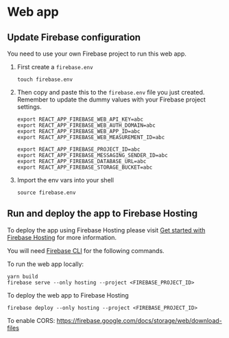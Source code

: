 # Web app

## Update Firebase configuration

You need to use your own Firebase project to run this web app.

1. First create a `firebase.env`

   ```shell
   touch firebase.env
   ```

1. Then copy and paste this to the `firebase.env` file you just created.
   Remember to update the dummy values with your Firebase project settings.

   ```dotenv
   export REACT_APP_FIREBASE_WEB_API_KEY=abc
   export REACT_APP_FIREBASE_WEB_AUTH_DOMAIN=abc
   export REACT_APP_FIREBASE_WEB_APP_ID=abc
   export REACT_APP_FIREBASE_WEB_MEASUREMENT_ID=abc

   export REACT_APP_FIREBASE_PROJECT_ID=abc
   export REACT_APP_FIREBASE_MESSAGING_SENDER_ID=abc
   export REACT_APP_FIREBASE_DATABASE_URL=abc
   export REACT_APP_FIREBASE_STORAGE_BUCKET=abc
   ```

1. Import the env vars into your shell

   ```shell
   source firebase.env
   ```

## Run and deploy the app to Firebase Hosting

To deploy the app using Firebase Hosting please
visit [Get started with Firebase Hosting](https://firebase.google.com/docs/hosting/quickstart) for more
information.

You will need [Firebase CLI](https://firebase.google.com/docs/cli#install_the_firebase_cli) for the following commands.

To run the web app locally:

```shell
yarn build
firebase serve --only hosting --project <FIREBASE_PROJECT_ID>
```

To deploy the web app to Firebase Hosting

```shell
firebase deploy --only hosting --project <FIREBASE_PROJECT_ID>
```

To enable CORS: <https://firebase.google.com/docs/storage/web/download-files>
